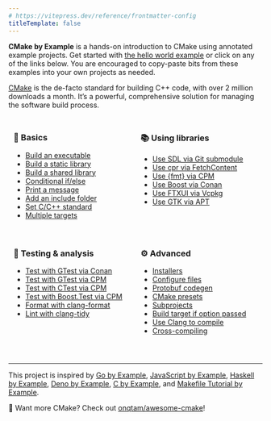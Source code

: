 ```yaml
---
# https://vitepress.dev/reference/frontmatter-config
titleTemplate: false
---
```


<b>CMake by Example</b> is a hands-on introduction to CMake using annotated
example projects. Get started with [the hello world example] or click on any of
the links below. You are encouraged to copy-paste bits from these examples into
your own projects as needed.

[CMake] is the de-facto standard for building C++ code, with over 2 million
downloads a month. It’s a powerful, comprehensive solution for managing the
software build process.

<div class="grr-wrapper">
<div class="grr">

### 🚩 Basics

- [Build an executable](/executable/)
- [Build a static library](/static/)
- [Build a shared library](/shared/)
- [Conditional if/else](/if-else/)
- [Print a message](/message/)
- [Add an include folder](/include/)
- [Set C/C++ standard](/set-standard/)
- [Multiple targets](/multiple/)

</div>
<div class="grr">

### 📚 Using libraries

- [Use SDL via Git submodule](/sdl-submodule/)
- [Use cpr via FetchContent](/cpr-fetchcontent/)
- [Use {fmt} via CPM](/fmt-cpm/)
- [Use Boost via Conan](/boost-conan/)
- [Use FTXUI via Vcpkg](/ftxui-vcpkg/)
- [Use GTK via APT](/gtk-apt/)

</div><div class="grr">

### 🧪 Testing & analysis

- [Test with GTest via Conan](/gtest-conan/)
- [Test with GTest via CPM](/gtest-cpm/)
- [Test with CTest via CPM](/unity-cpm/)
- [Test with Boost.Test via CPM](/boost-test-cpm/)
- [Format with clang-format](/clang-format/)
- [Lint with clang-tidy](/clang-tidy/)

</div><div class="grr">

### ⚙️ Advanced

- [Installers](/installers/)
- [Configure files](/configure/)
- [Protobuf codegen](/protobuf-codegen/)
- [CMake presets](/presets/)
- [Subprojects](/subprojects/)
- [Build target if option passed](/if-option/)
- [Use Clang to compile](/use-clang/)
- [Cross-compiling](/cross-compile/)

</div></div>

<hr style="margin-top: 2.3em;" />

This project is inspired by [Go by Example], [JavaScript by Example], [Haskell
by Example], [Deno by Example], [C by Example], and [Makefile Tutorial by
Example].

👀 Want more CMake? Check out [onqtam/awesome-cmake]!

[cmake]: https://cmake.org/
[the hello world example]: /executable/
[onqtam/awesome-cmake]: https://github.com/onqtam/awesome-cmake
[Go by Example]: https://gobyexample.com/
[JavaScript by Example]: https://javascriptbyexample.com/
[Haskell by Example]: https://lotz84.github.io/haskellbyexample/
[Deno by Example]: https://examples.deno.land/
[C by Example]: https://www.cbyexample.com/
[Makefile Tutorial by Example]: https://makefiletutorial.com/

<style scoped>
@media screen and (min-width: 600px) {
  .grr-wrapper {
    display: flex;
    flex-wrap: wrap;
  }
  .grr {
    flex: 0 0 calc(50% - 20px); /* Adjust the width as needed */
    margin: 10px;
  }
}
</style>
